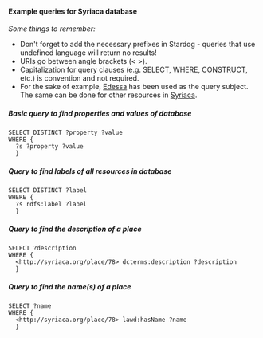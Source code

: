 #### Example queries for Syriaca database

_Some things to remember:_
* Don't forget to add the necessary prefixes in Stardog - queries that use undefined language will return no results!
* URIs go between angle brackets (< >).
* Capitalization for query clauses (e.g. SELECT, WHERE, CONSTRUCT, etc.) is convention and not required.
* For the sake of example, [Edessa](http://syriaca.org/place/78/html) has been used as the query subject. The same can be done for other resources in [Syriaca](syriaca.org).

##### Basic query to find properties and values of database

```
SELECT DISTINCT ?property ?value
WHERE {
  ?s ?property ?value
  }
```


##### Query to find labels of all resources in database

```
SELECT DISTINCT ?label
WHERE {
  ?s rdfs:label ?label
  }
```

##### Query to find the description of a place

```
SELECT ?description
WHERE {
  <http://syriaca.org/place/78> dcterms:description ?description
  }
```

##### Query to find the name(s) of a place

```
SELECT ?name
WHERE {
  <http://syriaca.org/place/78> lawd:hasName ?name
  }
```

